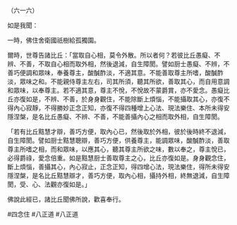 （六一六）

如是我聞：

一時，佛住舍衛國祇樹給孤獨園。

爾時，世尊告諸比丘：「當取自心相，莫令外散。所以者何？若彼比丘愚癡、不辨、不善，不取自心相而取外相，然後退減，自生障閡。譬如厨士愚癡、不辨，不善巧便調和眾味，奉養尊主，酸醎酢淡，不適其意。不能善取尊主所嗜，酸醎酢淡，眾味之和。不能親侍尊主左右，司其所須，聽其所欲，善取其心，而自用意調和眾味，以奉尊主。若不適其意，尊主不悅，不悅故不蒙爵賞，亦不愛念。愚癡比丘亦復如是，不辨、不善，於身身觀住，不能除斷上煩惱，不能攝取其心，亦復不得內心寂靜，不得勝妙正念正知，亦復不得四種增上心法、現法樂住、本所未得安隱涅槃，是名比丘愚癡、不辨、不善，不能善攝內心之相而取外相，自生障閡。

「若有比丘黠慧才辯，善巧方便，取內心已，然後取於外相，彼於後時終不退減，自生障閡。譬如厨士黠慧聰辯，善巧方便，供養尊主，能調眾味，酸醎酢淡，善取尊主所嗜之相，而和眾味，以應其心，聽其尊主所欲之味，數以奉之，尊主悅已，必得爵祿，愛念倍重。如是黠慧厨士善取尊主之心，比丘亦復如是。身身觀念住，斷上煩惱，善攝其心，內心寂止，正念正知，得四增心法，現法樂住，得所未得安隱涅槃，是名比丘黠慧辯才，善巧方便，取內心相，攝持外相，終無退減，自生障閡，受、心、法觀亦復如是。」

佛說此經已，諸比丘聞佛所說，歡喜奉行。



#四念住
#八正道
#八正道
